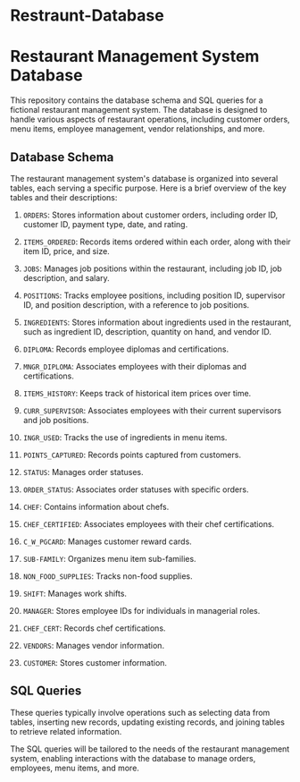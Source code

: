 # Restraunt-Database
# Restaurant Management System Database

This repository contains the database schema and SQL queries for a fictional restaurant management system. The database is designed to handle various aspects of restaurant operations, including customer orders, menu items, employee management, vendor relationships, and more.

## Database Schema

The restaurant management system's database is organized into several tables, each serving a specific purpose. Here is a brief overview of the key tables and their descriptions:

1. `ORDERS`: Stores information about customer orders, including order ID, customer ID, payment type, date, and rating.

2. `ITEMS_ORDERED`: Records items ordered within each order, along with their item ID, price, and size.

3. `JOBS`: Manages job positions within the restaurant, including job ID, job description, and salary.

4. `POSITIONS`: Tracks employee positions, including position ID, supervisor ID, and position description, with a reference to job positions.

5. `INGREDIENTS`: Stores information about ingredients used in the restaurant, such as ingredient ID, description, quantity on hand, and vendor ID.

6. `DIPLOMA`: Records employee diplomas and certifications.

7. `MNGR_DIPLOMA`: Associates employees with their diplomas and certifications.

8. `ITEMS_HISTORY`: Keeps track of historical item prices over time.

9. `CURR_SUPERVISOR`: Associates employees with their current supervisors and job positions.

10. `INGR_USED`: Tracks the use of ingredients in menu items.

11. `POINTS_CAPTURED`: Records points captured from customers.

12. `STATUS`: Manages order statuses.

13. `ORDER_STATUS`: Associates order statuses with specific orders.

14. `CHEF`: Contains information about chefs.

15. `CHEF_CERTIFIED`: Associates employees with their chef certifications.

16. `C_W_PGCARD`: Manages customer reward cards.

17. `SUB-FAMILY`: Organizes menu item sub-families.

18. `NON_FOOD_SUPPLIES`: Tracks non-food supplies.

19. `SHIFT`: Manages work shifts.

20. `MANAGER`: Stores employee IDs for individuals in managerial roles.

21. `CHEF_CERT`: Records chef certifications.

22. `VENDORS`: Manages vendor information.

23. `CUSTOMER`: Stores customer information.

## SQL Queries
These queries typically involve operations such as selecting data from tables, inserting new records, updating existing records, and joining tables to retrieve related information.

The SQL queries will be tailored to the needs of the restaurant management system, enabling interactions with the database to manage orders, employees, menu items, and more.
